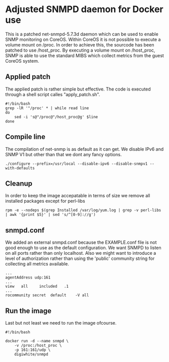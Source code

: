 # Adjusted SNMPD daemon for Docker use
This is a patched net-snmpd-5.7.3d daemon which can be used to enable SNMP monitoring on CoreOS. Within CoreOS it is not possible to execute a volume mount on /proc. In order to achieve this, the sourcode has been patched to use /host_proc. By executing a volume mount on /host_proc, SNMP is able to use the standard MIBS which collect metrics from the guest CoreOS system.

## Applied patch
The applied patch is rather simple but effective. The code is executed through a shell script calles "apply_patch.sh".

```shell
#!/bin/bash
grep -lR '"/proc' * | while read line
do
	sed -i 's@"/proc@"/host_proc@g' $line
done
```

## Compile line
The compilation of net-snmp is as default as it can get. We disable IPv6 and SNMP V1 but other than that we dont any fancy options.

```shell
./configure --prefix=/usr/local --disable-ipv6 --disable-snmpv1 --with-defaults
```

## Cleanup
In order to keep the image accepatable in terms of size we remove all installed packages except for perl-libs

```shell
rpm -e --nodeps $(grep Installed /var/log/yum.log | grep -v perl-libs | awk '{print $5}' | sed 's/^[0-9]://g')
```

## snmpd.conf
We added an external snmpd.conf because the EXAMPLE.conf file is not good enough to use as the default configuration. We want SNMPD to listen on all ports rather than only localhost. Also we might want to introduce a level of authorization rather than using the 'public' community string for collecting all metrics available.

```
...
agentAddress udp:161
...
view   all	   included   .1
...
rocommunity secret  default    -V all
```

## Run the image
Last but not least we need to run the image ofcourse. 

```shell
#!/bin/bash

docker run -d --name snmpd \
	-v /proc:/host_proc \
	-p 161:161/udp \
	digiwhite/snmpd
```
